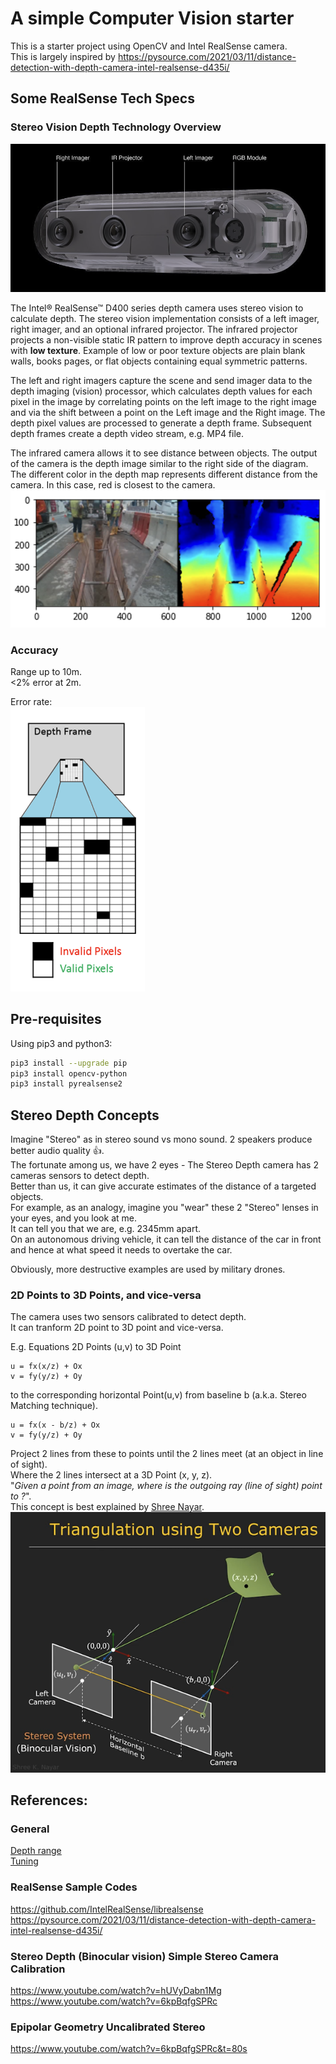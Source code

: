 # A simple Computer Vision starter

This is a starter project using OpenCV and Intel RealSense camera.  
This is largely inspired by 
https://pysource.com/2021/03/11/distance-detection-with-depth-camera-intel-realsense-d435i/

## Some RealSense Tech Specs

### Stereo Vision Depth Technology Overview

![cam_image](./doc/realsense_cam.png)

The Intel® RealSense™ D400 series depth camera uses stereo vision to calculate depth. The stereo vision implementation consists of a left imager, right imager, and an optional infrared projector. The infrared projector projects a non-visible static IR pattern to improve depth accuracy in scenes with **low texture**. Example of low or poor texture objects are plain blank walls, books pages, or flat objects containing equal symmetric patterns.  

The left and right imagers capture the scene and send imager data to the depth imaging (vision) processor, which calculates depth values for each pixel in the image by correlating points on the left image to the right image and via the shift between a point on the Left image and the Right image. The depth pixel values are processed to generate a depth frame. Subsequent depth frames create a depth video stream, e.g. MP4 file.  

The infrared camera allows it to see distance between objects. The output of the camera is the depth image similar to the right side of the diagram. 
The different color in the depth map represents different distance from the camera. In this case, red is closest to the camera.  
![Infrared](./doc/Infrared.png)

### Accuracy
Range up to 10m.  
<2% error at 2m.  

Error rate:  
![error rate](./doc/realsense_error_rate.png)


## Pre-requisites

Using pip3 and python3:
```sh
pip3 install --upgrade pip
pip3 install opencv-python
pip3 install pyrealsense2
```

## Stereo Depth Concepts

Imagine "Stereo" as in stereo sound vs mono sound. 2 speakers produce better audio quality 👍.  
The fortunate among us, we have 2 eyes - The Stereo Depth camera has 2 cameras sensors to detect depth.  
Better than us, it can give accurate estimates of the distance of a targeted objects.  
For example, as an analogy, imagine you "wear" these 2 "Stereo" lenses in your eyes, and you look at me.  
It can tell you that we are, e.g. 2345mm apart.  
On an autonomous driving vehicle, it can tell the distance of the car in front and hence at what speed it needs to overtake the car.  

Obviously, more destructive examples are used by military drones.  

### 2D Points to 3D Points, and vice-versa

The camera uses two sensors calibrated to detect depth.  
It can tranform 2D point to 3D point and vice-versa.  

E.g. Equations 2D Points (u,v) to 3D Point
```
u = fx(x/z) + Ox
v = fy(y/z) + Oy
```
to the corresponding horizontal Point(u,v) from baseline b (a.k.a. Stereo Matching technique).  
```
u = fx(x - b/z) + Ox
v = fy(y/z) + Oy
```
Project 2 lines from these to points until the 2 lines meet (at an object in line of sight).  
Where the 2 lines intersect at a 3D Point (x, y, z).  
"*Given a point from an image, where is the outgoing ray (line of sight) point to ?*".  
This concept is best explained by [Shree Nayar](https://www.youtube.com/watch?v=hUVyDabn1Mg).  
![Shree Nayar Stereo Camera](./doc/ShreeNayarStereoCamera.png)  


## References: 
### General
[Depth range](https://www.intelrealsense.com/depth-camera-d435/#:~:text=A%20Powerful%2C%20Full%E2%80%91featured%20Depth%20Camera&text=With%20a%20range%20up%20to,2.0%20and%20cross%2Dplatform%20support.)  
[Tuning](https://dev.intelrealsense.com/docs/tuning-depth-cameras-for-best-performance)  
### RealSense Sample Codes 
https://github.com/IntelRealSense/librealsense  
https://pysource.com/2021/03/11/distance-detection-with-depth-camera-intel-realsense-d435i/  
### Stereo Depth (Binocular vision) Simple Stereo Camera Calibration  
https://www.youtube.com/watch?v=hUVyDabn1Mg  
https://www.youtube.com/watch?v=6kpBqfgSPRc  
### Epipolar Geometry Uncalibrated Stereo 
https://www.youtube.com/watch?v=6kpBqfgSPRc&t=80s
